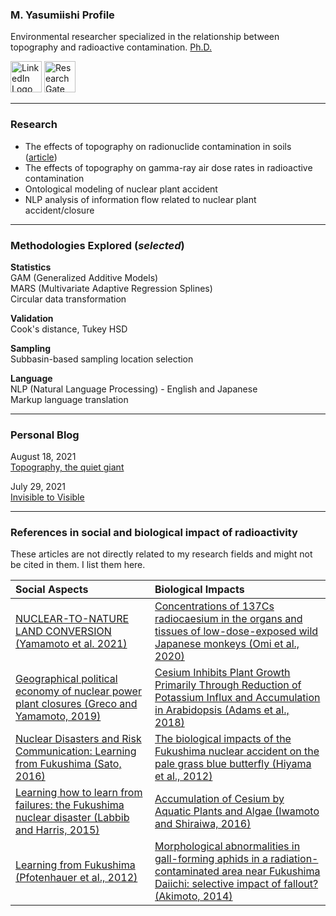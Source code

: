 ### M. Yasumiishi Profile

Environmental researcher specialized in the relationship between topography and radioactive contamination. <a href="https://www.proquest.com/docview/2555622959/B4FF111B6DEC4388PQ/3" target=_blank>Ph.D.</a>

<a href="https://www.linkedin.com/in/misay/" target="_blank"><img src="https://restingrock.com/img/linkedin-icon-2.svg" alt="LinkedIn Logo" width="50" height="50"/></a>
<a href="https://www.researchgate.net/profile/Misa-Yasumiishi" target="_blank"><img src="https://restingrock.com/img/researchgate_icon_130843.png" alt="ResearchGate" width="50" height="50"/></a>

---

### Research

- The effects of topography on radionuclide contamination in soils (<a href="https://esurf.copernicus.org/articles/9/861/2021/" target="_blank">article</a>)
- The effects of topography on gamma-ray air dose rates in radioactive contamination
- Ontological modeling of nuclear plant accident
- NLP analysis of information flow related to nuclear plant accident/closure

---

### Methodologies Explored (_selected_)

**Statistics**<br />
GAM (Generalized Additive Models)<br />
MARS (Multivariate Adaptive Regression Splines)<br />
Circular data transformation<br />

**Validation**<br />
Cook's distance, Tukey HSD<br />

**Sampling**<br />
Subbasin-based sampling location selection

**Language**<br />
NLP (Natural Language Processing) - English and Japanese<br />
Markup language translation

---

### Personal Blog

August 18, 2021<br />
<a href="https://www.linkedin.com/feed/update/urn:li:activity:6833944453737263104/" target="_blank">Topography, the quiet giant</a>
                                                                                      
July 29, 2021<br />
<a href="https://www.linkedin.com/pulse/invisible-visible-misa-yasumiishi/" target="_blank">Invisible to Visible</a>

---

### References in social and biological impact of radioactivity

These articles are not directly related to my research fields and might not be cited in them. I list them here.

| Social Aspects                            | Biological Impacts                             |
| :---------------------------------------- | :--------------------------------------------- |
| <a href="https://www.tandfonline.com/doi/pdf/10.1080/00167428.2020.1799212?casa_token=TPgx5bkV46QAAAAA%3Ac3shZrq0ZrW4ZIw8km7HPOluGSO_pqBs4qhq-Ai7wTBnq38806Q3jhw_sY4E9zLFakMkLCutedEjo78&/" target="_blank">NUCLEAR-TO-NATURE LAND CONVERSION (Yamamoto et al. 2021)</a> | <a href="https://bmcresnotes.biomedcentral.com/track/pdf/10.1186/s13104-020-04972-z.pdf" target="_blank">Concentrations of 137Cs radiocaesium in the organs and tissues of low-dose-exposed wild Japanese monkeys (Omi et al., 2020)</a> | 
| <a href="https://www.sciencedirect.com/science/article/pii/S0016718519302593?casa_token=CvV8-fTrR08AAAAA:yjMNHeEpaO1iwfNicscB7-MhJykexoccpf4yzemPNS-81-g_rVZ00shCVpv_KZEO-Ci5dEp2g3Gz/" target="_blank">Geographical political economy of nuclear power plant closures (Greco and Yamamoto, 2019)</a> | <a href="https://academic.oup.com/pcp/article/60/1/63/5096781/" target="_blank">Cesium Inhibits Plant Growth Primarily Through Reduction of Potassium Influx and Accumulation in Arabidopsis (Adams et al., 2018)</a> |
| <a href="http://collections.unu.edu/eserv/UNU:5514/UNUIAS_PB5.pdf/" target="_blank"> Nuclear Disasters and Risk Communication: Learning from Fukushima (Sato, 2016)</a> | <a href="https://www.nature.com/articles/srep00570?words=Breivik?refresh" target="_blank">The biological impacts of the Fukushima nuclear accident on the pale grass blue butterfly (Hiyama et al., 2012)</a> |
| <a href="https://pure.port.ac.uk/ws/portalfiles/portal/1789549/LABIB_2014_cright_EFA_Learning_how_to_learn_from_failures.pdf/" target="_blank">Learning how to learn from failures: the Fukushima nuclear disaster (Labbib and Harris, 2015)</a> | <a href="https://https://link.springer.com/chapter/10.1007/978-3-319-41525-3_10" target="_blank">Accumulation of Cesium by Aquatic Plants and Algae (Iwamoto and Shiraiwa, 2016)</a> |
| <a href="https://www.jstor.org/stable/pdf/43315673.pdf?casa_token=3mQ3I9otgCMAAAAA:sYvhaB5JpUseV6dugMGdI8KMTEbqS5necNgtuZ_UCvbzvd-FfvyCrDHKjSv1nTcNtvMLMBAgd9Lob_i-GVb_YZhGrYzQ3vr-fQnAecb1yZ-F3W4etqwv0Q/" target="_blank"> Learning from Fukushima (Pfotenhauer et al., 2012)</a> | <a href="https://onlinelibrary.wiley.com/doi/pdf/10.1002/ece3.949" target="_blank">Morphological abnormalities in gall-forming aphids in a radiation-contaminated area near Fukushima Daiichi: selective impact of fallout? (Akimoto, 2014)</a>|







